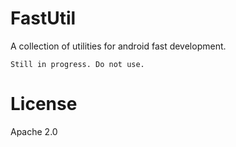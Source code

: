 # FastUtil

A collection of utilities for android fast development.

```
Still in progress. Do not use.
```

# License

Apache 2.0